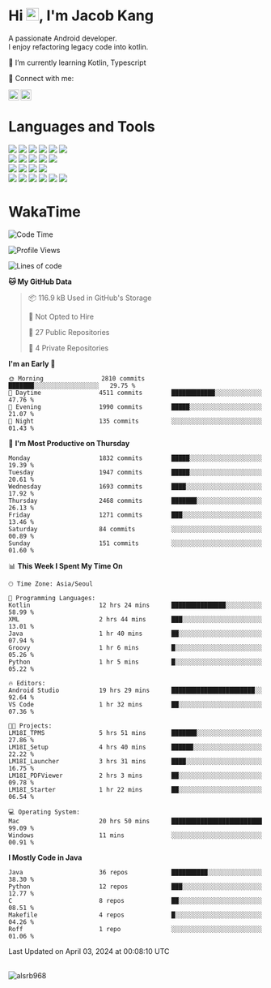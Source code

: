 # Hi <img src="https://media.giphy.com/media/hvRJCLFzcasrR4ia7z/giphy.gif" width="25px">, I'm Jacob Kang
A passionate Android developer.
</br>
I enjoy refactoring legacy code into kotlin.

🌱 I’m currently learning Kotlin, Typescript

🤝 Connect with me:

<a href="https://www.linkedin.com/in/minkyu-kang-b7477b1b2/"><img align="left" src="https://raw.githubusercontent.com/yushi1007/yushi1007/main/images/linkedin.svg" alt="Minkyu Kang | LinkedIn" width="21px"/></a>
<a href="https://www.instagram.com/_jacob_kang/"><img align="left" src="https://raw.githubusercontent.com/yushi1007/yushi1007/main/images/instagram.svg" alt="Jacob Kang | Instagram" width="21px"/></a>

</br>

# Languages and Tools

<div align="left">
<img src="https://img.shields.io/badge/java-007396?logo=java&logoColor=white"/>
<img src="https://img.shields.io/badge/kotlin-7F52FF?logo=kotlin&logoColor=white"/>
<img src="https://img.shields.io/badge/python-3776AB?logo=python&logoColor=white"/>
<img src="https://img.shields.io/badge/bash shell-4EAA25?logo=gnubash&logoColor=white"/>
<img src="https://img.shields.io/badge/c-A8B9CC?logo=c&logoColor=white"/>
<img src="https://img.shields.io/badge/c++-00599C?logo=c%2b%2b&logoColor=white"/>
</div>
<div align="left">
<img src="https://img.shields.io/badge/git-F05032?logo=git&logoColor=white"/>
<img src="https://img.shields.io/badge/github-181717?logo=github&logoColor=white"/>
<img src="https://img.shields.io/badge/mysql-4479A1?logo=mysql&logoColor=white"/>
<img src="https://img.shields.io/badge/sqlite-003B57?logo=sqlite&logoColor=white"/>
<img src="https://img.shields.io/badge/amazon AWS-232F3E?logo=amazonaws&logoColor=white"/>
</div>
<div align="left">
<img src="https://img.shields.io/badge/android-3DDC84?logo=android&logoColor=white"/>
<img src="https://img.shields.io/badge/linux-FCC624?logo=linux&logoColor=white"/>
<img src="https://img.shields.io/badge/flask-000000?logo=flask&logoColor=white"/>
<img src="https://img.shields.io/badge/arduino-00979D?logo=arduino&logoColor=white"/>
</div>
<div align="left">
<img src="https://img.shields.io/badge/slack-4A154B?logo=slack&logoColor=white"/>
<img src="https://img.shields.io/badge/notion-000000?logo=notion&logoColor=white"/>
<img src="https://img.shields.io/badge/jira-0052CC?logo=jira&logoColor=white"/>
<img src="https://img.shields.io/badge/postman-FF6C37?logo=postman&logoColor=white"/>
<img src="https://img.shields.io/badge/intellij-000000?logo=intellijidea&logoColor=white"/>
<img src="https://img.shields.io/badge/pycharm-000000?logo=pycharm&logoColor=white"/>
</div>

# WakaTime

<!--START_SECTION:waka-->
![Code Time](http://img.shields.io/badge/Code%20Time-3%2C660%20hrs%2037%20mins-blue)

![Profile Views](http://img.shields.io/badge/Profile%20Views-0-blue)

![Lines of code](https://img.shields.io/badge/From%20Hello%20World%20I%27ve%20Written-7.1%20million%20lines%20of%20code-blue)

**🐱 My GitHub Data** 

> 📦 116.9 kB Used in GitHub's Storage 
 > 
> 🚫 Not Opted to Hire
 > 
> 📜 27 Public Repositories 
 > 
> 🔑 4 Private Repositories 
 > 
**I'm an Early 🐤** 

```text
🌞 Morning                2810 commits        ███████░░░░░░░░░░░░░░░░░░   29.75 % 
🌆 Daytime                4511 commits        ████████████░░░░░░░░░░░░░   47.76 % 
🌃 Evening                1990 commits        █████░░░░░░░░░░░░░░░░░░░░   21.07 % 
🌙 Night                  135 commits         ░░░░░░░░░░░░░░░░░░░░░░░░░   01.43 % 
```
📅 **I'm Most Productive on Thursday** 

```text
Monday                   1832 commits        █████░░░░░░░░░░░░░░░░░░░░   19.39 % 
Tuesday                  1947 commits        █████░░░░░░░░░░░░░░░░░░░░   20.61 % 
Wednesday                1693 commits        ████░░░░░░░░░░░░░░░░░░░░░   17.92 % 
Thursday                 2468 commits        ███████░░░░░░░░░░░░░░░░░░   26.13 % 
Friday                   1271 commits        ███░░░░░░░░░░░░░░░░░░░░░░   13.46 % 
Saturday                 84 commits          ░░░░░░░░░░░░░░░░░░░░░░░░░   00.89 % 
Sunday                   151 commits         ░░░░░░░░░░░░░░░░░░░░░░░░░   01.60 % 
```


📊 **This Week I Spent My Time On** 

```text
🕑︎ Time Zone: Asia/Seoul

💬 Programming Languages: 
Kotlin                   12 hrs 24 mins      ███████████████░░░░░░░░░░   58.99 % 
XML                      2 hrs 44 mins       ███░░░░░░░░░░░░░░░░░░░░░░   13.01 % 
Java                     1 hr 40 mins        ██░░░░░░░░░░░░░░░░░░░░░░░   07.94 % 
Groovy                   1 hr 6 mins         █░░░░░░░░░░░░░░░░░░░░░░░░   05.26 % 
Python                   1 hr 5 mins         █░░░░░░░░░░░░░░░░░░░░░░░░   05.22 % 

🔥 Editors: 
Android Studio           19 hrs 29 mins      ███████████████████████░░   92.64 % 
VS Code                  1 hr 32 mins        ██░░░░░░░░░░░░░░░░░░░░░░░   07.36 % 

🐱‍💻 Projects: 
LM18I_TPMS               5 hrs 51 mins       ███████░░░░░░░░░░░░░░░░░░   27.86 % 
LM18I_Setup              4 hrs 40 mins       ██████░░░░░░░░░░░░░░░░░░░   22.22 % 
LM18I_Launcher           3 hrs 31 mins       ████░░░░░░░░░░░░░░░░░░░░░   16.75 % 
LM18I_PDFViewer          2 hrs 3 mins        ██░░░░░░░░░░░░░░░░░░░░░░░   09.78 % 
LM18I_Starter            1 hr 22 mins        ██░░░░░░░░░░░░░░░░░░░░░░░   06.54 % 

💻 Operating System: 
Mac                      20 hrs 50 mins      █████████████████████████   99.09 % 
Windows                  11 mins             ░░░░░░░░░░░░░░░░░░░░░░░░░   00.91 % 
```

**I Mostly Code in Java** 

```text
Java                     36 repos            ██████████░░░░░░░░░░░░░░░   38.30 % 
Python                   12 repos            ███░░░░░░░░░░░░░░░░░░░░░░   12.77 % 
C                        8 repos             ██░░░░░░░░░░░░░░░░░░░░░░░   08.51 % 
Makefile                 4 repos             █░░░░░░░░░░░░░░░░░░░░░░░░   04.26 % 
Roff                     1 repo              ░░░░░░░░░░░░░░░░░░░░░░░░░   01.06 % 
```




 Last Updated on April 03, 2024 at 00:08:10 UTC
<!--END_SECTION:waka-->

</br>

<div align="left">
<img align="left" src="https://github-readme-stats.vercel.app/api/top-langs?username=alsrb968&show_icons=true&locale=en&layout=compact&theme=dark" alt="alsrb968" />
</div>
